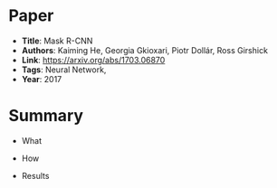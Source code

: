 # Paper

* **Title**: Mask R-CNN
* **Authors**: Kaiming He, Georgia Gkioxari, Piotr Dollár, Ross Girshick
* **Link**: https://arxiv.org/abs/1703.06870
* **Tags**: Neural Network,
* **Year**: 2017

# Summary

* What

* How
  
* Results
